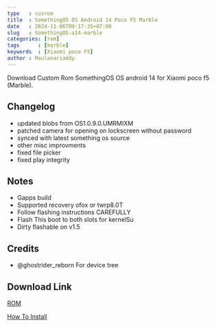 ```yaml
---
type   : cusrom
title  : SomethingOS OS Android 14 Poco F5 Marble
date   : 2024-11-06T09:17:35+07:00
slug   : SomethingOS-a14-marble
categories: [rom]
tags      : [marble]
keywords  : [Xiaomi poco F5]
author : Maulanariaddy
---
```


Download Custom Rom SomethingOS OS android 14  for Xiaomi poco f5 (Marble).

## Changelog
- updated blobs from OS1.0.9.0.UMRMIXM
- patched camera for opening on lockscreen without password
- synced with latest something os source
- other misc improvments
- fixed file picker
- fixed play integrity

## Notes
- Gapps build
- Supported recovery ofox or twrp8.0T
- Follow flashing instructions CAREFULLY
- Flash This boot to both slots for kernelSu
- Dirty flashable on v1.5

## Credits
- @ghostrider_reborn For device tree


## Download Link
[ROM](https://sourceforge.net/projects/somethingos/files/marble/)

[How To Install](https://graph.org/Flashing-instructions-09-08-2)

